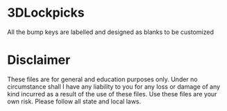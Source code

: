 # 3DLockpicks

All the bump keys are labelled and designed as blanks to be customized


# Disclaimer

These files are for general and education purposes only. Under no circumstance shall I have any liability to you for any loss or damage of any kind incurred as a result of the use of these files. Use these files are your own risk. Please follow all state and local laws.
